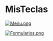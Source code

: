 # MisTeclas

[![Menu.png](https://i.postimg.cc/13MPkqjh/Menu.png)](https://postimg.cc/pm9g8pvq)

[![Formularios.png](https://i.postimg.cc/nhnpSkTG/Formularios.png)](https://postimg.cc/VdZxdXxJ)
